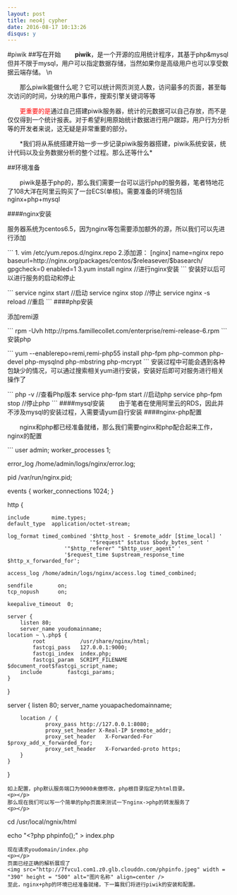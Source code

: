 ```yaml
---
layout: post
title: neo4j cypher
date: 2016-08-17 10:13:26
disqus: y
---
```

#piwik
##写在开始
&emsp;&emsp;**piwik**，是一个开源的应用统计程序，其基于php&mysql但并不限于mysql，用户可以指定数据存储，当然如果你是高级用户也可以享受数据云端存储。
\n
<p></p>
&emsp;&emsp;那么piwik能做什么呢？它可以统计网页浏览人数，访问最多的页面，甚至每次访问的时间，分块的用户事件，搜索引擎关键词等等
<p><font color=red>&emsp;&emsp;更重要的是</font>通过自己搭建piwik服务器，统计的元数据可以自己存放，而不是仅仅得到一个统计报表。对于希望利用原始统计数据进行用户跟踪，用户行为分析等的开发者来说，这无疑是非常重要的部分。</p>
<p></p>
&emsp;&emsp;*我们将从系统搭建开始一步一步记录piwik服务器搭建，piwik系统安装，统计代码以及业务数据分析的整个过程。那么还等什么*
<p></p>
##环境准备
<p>&emsp;&emsp;piwik是基于php的，那么我们需要一台可以运行php的服务器，笔者特地花了108大洋在阿里云购买了一台ECS(单核)。需要准备的环境包括nginx+php+mysql</p>
####nginx安装
<p>服务器系统为centos6.5，因为nginx等包需要添加额外的源，所以我们可以先进行添加</p>
```
1. vim /etc/yum.repos.d/nginx.repo
2.添加源：
[nginx]
name=nginx repo
baseurl=http://nginx.org/packages/centos/$releasever/$basearch/
gpgcheck=0
enabled=1
3.yum install nginx //进行nginx安装
```
安装好以后可以进行服务的启动和停止
<p></p>
```
service nginx start //启动
service nginx stop //停止
service nginx -s reload //重启
```
####php安装
<p>添加remi源</p>
```
rpm -Uvh http://rpms.famillecollet.com/enterprise/remi-release-6.rpm
```
安装php
<p></p>
```
yum --enablerepo=remi,remi-php55 install php-fpm php-common php-devel php-mysqlnd php-mbstring php-mcrypt
```
安装过程中可能会遇到各种包缺少的情况，可以通过搜索相关yum进行安装，安装好后即可对服务进行相关操作了
<p></p>
```
php -v //查看Php版本
service php-fpm start //启动php
service php-fpm stop //停止php
```
####mysql安装
&emsp;&emsp;由于笔者在使用阿里云的RDS，因此并不涉及mysql的安装过程，入需要请yum自行安装
####nginx-php配置
<p>&emsp;&emsp;nginx和php都已经准备就绪，那么我们需要nginx和php配合起来工作，nginx的配置</p>
```
user  admin;
worker_processes  1;

error_log  /home/admin/logs/nginx/error.log;

pid       /var/run/nginx.pid;


events {
    worker_connections  1024;
}


http {

    include       mime.types;
    default_type  application/octet-stream;

    log_format timed_combined '$http_host - $remote_addr [$time_local] '
                              '"$request" $status $body_bytes_sent '
   		              '"$http_referer" "$http_user_agent" '
	    		      '$request_time $upstream_response_time $http_x_forwarded_for';

    access_log /home/admin/logs/nginx/access.log timed_combined;

    sendfile        on;
    tcp_nopush      on;

    keepalive_timeout  0;

    server {
        listen 80;
        server_name youdomainname;
	location ~ \.php$ {
    		root           /usr/share/nginx/html;
    		fastcgi_pass   127.0.0.1:9000;
    		fastcgi_index  index.php;
    		fastcgi_param  SCRIPT_FILENAME  $document_root$fastcgi_script_name;
		include        fastcgi_params;
	}
}


server {
        listen 80;
		server_name youapachedomainname;

        location / {
                proxy_pass http://127.0.0.1:8080;
                proxy_set_header X-Real-IP $remote_addr;
                proxy_set_header   X-Forwarded-For  $proxy_add_x_forwarded_for;
                proxy_set_header   X-Forwarded-proto https;
        }
	}

}
```
如上配置，php默认服务端口为9000未做修改，php根目录指定为html目录。
<p></p>
那么现在我们可以写一个简单的php页面来测试一下nginx->php的转发服务了
<p></p>
```
cd /usr/local/ngnix/html

echo "<?php phpinfo();" > index.php
```
现在请求youdomain/index.php
<p></p>
页面已经正确的解析展现了
<img src="http://7fvcu1.com1.z0.glb.clouddn.com/phpinfo.jpeg" width = "390" height = "500" alt="图片名称" align=center />
至此，nginx+php的环境已经准备就绪，下一篇我们将进行piwik的安装和配置。